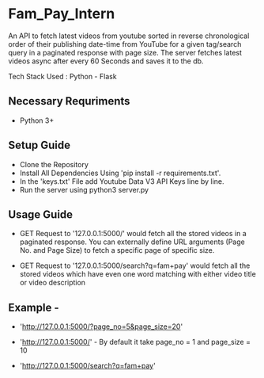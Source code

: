# Fam_Pay_Intern

An API to fetch latest videos from youtube sorted in reverse chronological order of their publishing date-time from YouTube for a given tag/search query in a paginated response with page size. The server fetches latest videos async after every 60 Seconds and saves it to the db.

Tech Stack Used : Python - Flask

## Necessary Requriments 
- Python 3+

## Setup Guide

- Clone the Repository
- Install All Dependencies Using 'pip install -r requirements.txt'.
- In the 'keys.txt' File add Youtube Data V3 API Keys line by line.
- Run the server using python3 server.py

## Usage Guide

- GET Request to '127.0.0.1:5000/' would fetch all the stored videos in a paginated response. You can externally define URL arguments (Page No. and Page Size) to fetch a specific page of specific size.

- GET Request to '127.0.0.1:5000/search?q=fam+pay' would fetch all the stored videos which have even one word matching with either video title or video description

## Example - 

- 'http://127.0.0.1:5000/?page_no=5&page_size=20'
- 'http://127.0.0.1:5000/' - By default it take page_no = 1 and page_size = 10

- 'http://127.0.0.1:5000/search?q=fam+pay'


